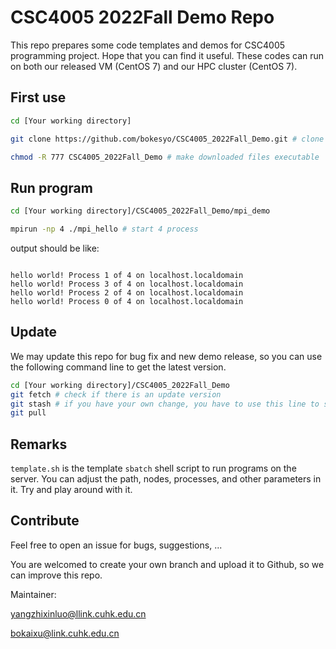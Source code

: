 # CSC4005 2022Fall Demo Repo

This repo prepares some code templates and demos for CSC4005 programming project. Hope that you can find it useful. These codes can run on both our released VM (CentOS 7) and our HPC cluster (CentOS 7).


## First use

```bash
cd [Your working directory]

git clone https://github.com/bokesyo/CSC4005_2022Fall_Demo.git # clone all the files

chmod -R 777 CSC4005_2022Fall_Demo # make downloaded files executable

```

## Run program

```bash
cd [Your working directory]/CSC4005_2022Fall_Demo/mpi_demo

mpirun -np 4 ./mpi_hello # start 4 process
```

output should be like:

```

hello world! Process 1 of 4 on localhost.localdomain
hello world! Process 3 of 4 on localhost.localdomain
hello world! Process 2 of 4 on localhost.localdomain
hello world! Process 0 of 4 on localhost.localdomain

```

## Update

We may update this repo for bug fix and new demo release, so you can use the following command line to get the latest version.

```bash
cd [Your working directory]/CSC4005_2022Fall_Demo
git fetch # check if there is an update version
git stash # if you have your own change, you have to use this line to store your change first
git pull
```

## Remarks
`template.sh` is the template `sbatch` shell script to run programs on the server. You can adjust the path, nodes, processes, and other parameters in it. Try and play around with it.

## Contribute

Feel free to open an issue for bugs, suggestions, ...

You are welcomed to create your own branch and upload it to Github, so we can improve this repo. 


Maintainer: 

yangzhixinluo@llink.cuhk.edu.cn

bokaixu@link.cuhk.edu.cn
